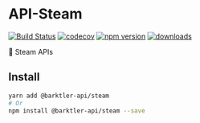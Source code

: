 # API-Steam

[![Build Status](https://travis-ci.com/barktler/Steam.svg?branch=master)](https://travis-ci.com/barktler/Steam)
[![codecov](https://codecov.io/gh/barktler/Steam/branch/master/graph/badge.svg)](https://codecov.io/gh/barktler/Steam)
[![npm version](https://badge.fury.io/js/%40barktler-api%2Fsteam.svg)](https://www.npmjs.com/package/@barktler-api/steam)
[![downloads](https://img.shields.io/npm/dm/@barktler-api/steam.svg)](https://www.npmjs.com/package/@barktler-api/steam)

:speech_balloon: Steam APIs

## Install

```sh
yarn add @barktler-api/steam
# Or
npm install @barktler-api/steam --save
```
